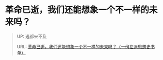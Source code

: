# 革命已逝，我们还能想象一个不一样的未来吗？
> UP:  逃都来不及
>
> URL: [革命已逝，我们还能想象一个不一样的未来吗？（一份左派思想史书单）](https://www.bilibili.com/video/BV1V44y1K7EU?spm_id_from=333.1007.top_right_bar_window_history.content.click)
